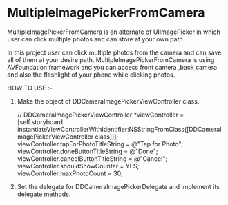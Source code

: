 # MultipleImagePickerFromCamera
MultipleImagePickerFromCamera is an alternate of UIImagePicker in which user can click multiple photos and can store at your own path.

In this project user can click multiple photos from the camera and can save all of them at your desire path. MultipleImagePickerFromCamera is using AVFoundation framework  and you can access front camera ,back camera and also the flashlight of your phone while clicking photos.

HOW TO USE :-

1. Make the object of DDCameraImagePickerViewController class.

    //
    DDCameraImagePickerViewController *viewController = [self.storyboard instantiateViewControllerWithIdentifier:NSStringFromClass([DDCameraImagePickerViewController class])];
    viewController.tapForPhotoTitleString = @"Tap for Photo";
    viewController.doneButtonTitleString = @"Done";
    viewController.cancelButtonTitleString = @"Cancel";
    viewController.shouldShowCounter = YES;
    viewController.maxPhotoCount = 30;

2. Set the delegate for DDCameraImagePickerDelegate and implement its delegate methods.
